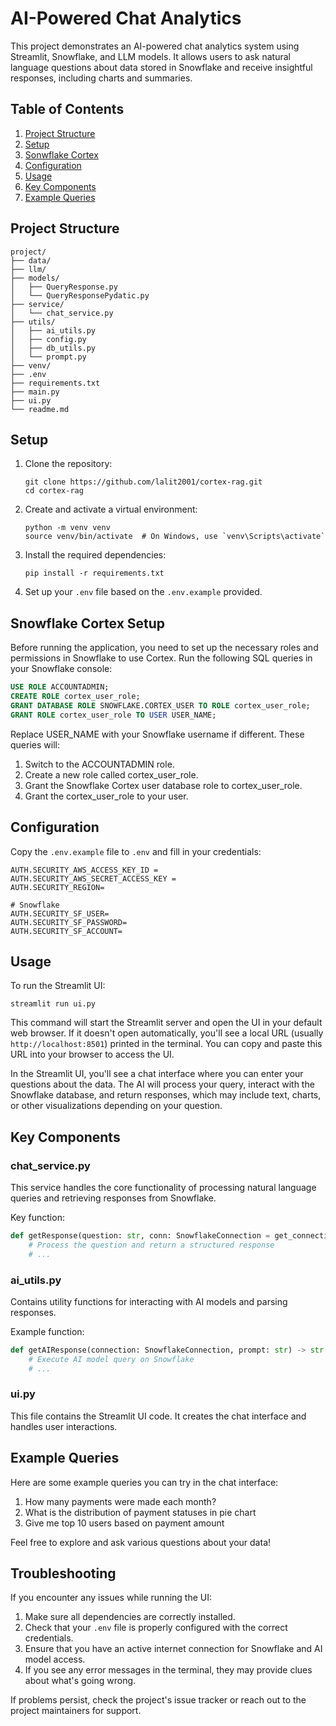# AI-Powered Chat Analytics

This project demonstrates an AI-powered chat analytics system using Streamlit, Snowflake, and LLM models. It allows users to ask natural language questions about data stored in Snowflake and receive insightful responses, including charts and summaries.

## Table of Contents

1. [Project Structure](#project-structure)
2. [Setup](#setup)
3. [Sonwflake Cortex](#snowflake-cortex-setup)
3. [Configuration](#configuration)
4. [Usage](#usage)
5. [Key Components](#key-components)
6. [Example Queries](#example-queries)

## Project Structure

```
project/
├── data/
├── llm/
├── models/
│   ├── QueryResponse.py
│   └── QueryResponsePydatic.py
├── service/
│   └── chat_service.py
├── utils/
│   ├── ai_utils.py
│   ├── config.py
│   ├── db_utils.py
│   └── prompt.py
├── venv/
├── .env
├── requirements.txt
├── main.py
├── ui.py
└── readme.md
```

## Setup

1. Clone the repository:
   ```
   git clone https://github.com/lalit2001/cortex-rag.git
   cd cortex-rag
   ```

2. Create and activate a virtual environment:
   ```
   python -m venv venv
   source venv/bin/activate  # On Windows, use `venv\Scripts\activate`
   ```

3. Install the required dependencies:
   ```
   pip install -r requirements.txt
   ```

4. Set up your `.env` file based on the `.env.example` provided.

## Snowflake Cortex Setup
Before running the application, you need to set up the necessary roles and permissions in Snowflake to use Cortex. Run the following SQL queries in your Snowflake console:
```sql 
USE ROLE ACCOUNTADMIN;
CREATE ROLE cortex_user_role;
GRANT DATABASE ROLE SNOWFLAKE.CORTEX_USER TO ROLE cortex_user_role;
GRANT ROLE cortex_user_role TO USER USER_NAME;
```
Replace USER_NAME with your Snowflake username if different. These queries will:

1. Switch to the ACCOUNTADMIN role.
2. Create a new role called cortex_user_role.
3. Grant the Snowflake Cortex user database role to cortex_user_role.
4. Grant the cortex_user_role to your user.

## Configuration

Copy the `.env.example` file to `.env` and fill in your credentials:

```
AUTH.SECURITY_AWS_ACCESS_KEY_ID = 
AUTH.SECURITY_AWS_SECRET_ACCESS_KEY = 
AUTH.SECURITY_REGION= 

# Snowflake
AUTH.SECURITY_SF_USER=
AUTH.SECURITY_SF_PASSWORD=
AUTH.SECURITY_SF_ACCOUNT=
```

## Usage

To run the Streamlit UI:

```
streamlit run ui.py
```

This command will start the Streamlit server and open the UI in your default web browser. If it doesn't open automatically, you'll see a local URL (usually `http://localhost:8501`) printed in the terminal. You can copy and paste this URL into your browser to access the UI.

In the Streamlit UI, you'll see a chat interface where you can enter your questions about the data. The AI will process your query, interact with the Snowflake database, and return responses, which may include text, charts, or other visualizations depending on your question.

## Key Components

### chat_service.py

This service handles the core functionality of processing natural language queries and retrieving responses from Snowflake.

Key function:

```python
def getResponse(question: str, conn: SnowflakeConnection = get_connection()):
    # Process the question and return a structured response
    # ...
```

### ai_utils.py

Contains utility functions for interacting with AI models and parsing responses.

Example function:

```python
def getAIResponse(connection: SnowflakeConnection, prompt: str) -> str:
    # Execute AI model query on Snowflake
    # ...
```

### ui.py

This file contains the Streamlit UI code. It creates the chat interface and handles user interactions.

## Example Queries

Here are some example queries you can try in the chat interface:

1. How many payments were made each month?
2. What is the distribution of payment statuses in pie chart
3. Give me top 10 users based on payment amount

Feel free to explore and ask various questions about your data!

## Troubleshooting

If you encounter any issues while running the UI:

1. Make sure all dependencies are correctly installed.
2. Check that your `.env` file is properly configured with the correct credentials.
3. Ensure that you have an active internet connection for Snowflake and AI model access.
4. If you see any error messages in the terminal, they may provide clues about what's going wrong.

If problems persist, check the project's issue tracker or reach out to the project maintainers for support.